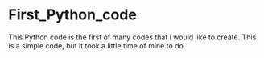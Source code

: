 # First_Python_code

This Python code is the first of many codes that i would like to create.
This is a simple code, but it took a little time of mine to do.
